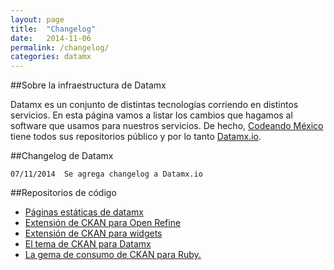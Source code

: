 ```yaml
---
layout: page
title:  "Changelog"
date:   2014-11-06
permalink: /changelog/
categories: datamx
---
```


##Sobre la infraestructura de Datamx

Datamx es un conjunto de distintas tecnologías corriendo en distintos servicios.
En esta página vamos a listar los cambios que hagamos al software que usamos para
nuestros servicios. De hecho, [Codeando México][codeando-mexico] tiene todos sus repositorios
público y por lo tanto [Datamx.io][datamx].


##Changelog de Datamx

```
07/11/2014  Se agrega changelog a Datamx.io
```

##Repositorios de código

- [Páginas estáticas de datamx][staticpages-datamx]
- [Extensión de CKAN para Open Refine][ckanext-openrefine]
- [Extensión de CKAN para widgets][ckanext-widgets]
- [El tema de CKAN para Datamx][ckanext-datamx_theme]
- [La gema de consumo de CKAN para Ruby.][ckan_api]


[staticpages-datamx]:       https://github.com/CodeandoMexico/staticpages-datamx
[ckanext-openrefine]:       https://github.com/CodeandoMexico/ckanext-openrefine
[ckanext-widgets]:          https://github.com/CodeandoMexico/ckanext-widgets
[ckanext-datamx_theme]:     https://github.com/CodeandoMexico/ckanext-datamx_theme
[ckan_api]:                 https://github.com/CodeandoMexico/ckan_api
[codeando-mexico]:          http://www.codeandomexico.org
[datamx]:                   http://www.datamx.io
[centro-de-apertura-de-datos]:       https://github.com/CodeandoMexico/centro-de-apertura-de-datos

